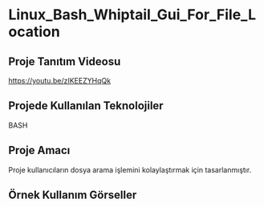 # Linux_Bash_Whiptail_Gui_For_File_Location

## Proje Tanıtım Videosu 
https://youtu.be/zIKEEZYHqQk

## Projede Kullanılan Teknolojiler
BASH

## Proje Amacı
Proje kullanıcıların dosya arama işlemini kolaylaştırmak için tasarlanmıştır. 

## Örnek Kullanım Görseller
